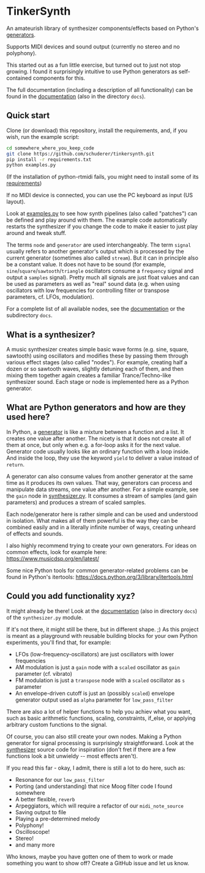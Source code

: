 # TinkerSynth

An amateurish library of synthesizer components/effects based on Python's [generators](https://wiki.python.org/moin/Generators).

Supports MIDI devices and sound output (currently no stereo and no polyphony).

This started out as a fun little exercise, but turned out to just not stop growing.
I found it surprisingly intuitive to use Python generators as self-contained components for this.

The full documentation (including a description of all functionality) can be found in
the [documentation](https://schuderer.github.io/tinkersynth/) (also in the directory `docs`).

## Quick start

Clone (or download) this repository, install the requirements,
and, if you wish, run the example script:

```bash
cd somewhere_where_you_keep_code
git clone https://github.com/schuderer/tinkersynth.git
pip install -r requirements.txt
python examples.py
```
(If the installation of python-rtmidi fails, you might need to install some of its
[requirements](https://github.com/SpotlightKid/python-rtmidi/blob/master/INSTALL.rst#requirements))

If no MIDI device is connected, you can use the PC keyboard as input (US layout).

Look at [examples.py](https://schuderer.github.io/tinkersynth/examples.html) to see how synth pipelines (also called "patches") can be defined and play around with
them. The example code automatically restarts the synthesizer if you change the code
to make it easier to just play around and tweak stuff.

The terms `node` and `generator` are used interchangeably. The term `signal` usually refers
to another generator's output which is processed by the current generator (sometimes also called `stream`).
But it can in principle also be a constant value. It does not have to be sound
(for example, `sine`/`square`/`sawtooth`/`triangle` oscillators consume a `frequency` signal
and output a `samples` signal). Pretty much all signals are just float values and
can be used as parameters as well as "real" sound data (e.g. when using 
oscillators with low frequencies for controlling filter or transpose parameters, 
cf. LFOs, modulation).

For a complete list of all available nodes, see the [documentation](https://schuderer.github.io/tinkersynth/)
or the subdirectory `docs`.

## What is a synthesizer?

A music synthesizer creates simple basic wave forms (e.g. sine, square, sawtooth)
using oscillators and modifies these by passing them through various effect stages
(also called "nodes"). For example, creating half a dozen or so sawtooth waves,
slightly detuning each of them, and then mixing them together again creates a
familiar Trance/Techno-like synthesizer sound. Each stage or node is implemented
here as a Python generator.

## What are Python generators and how are they used here?

In Python, a [generator](https://wiki.python.org/moin/Generators) is like a mixture between a function and a list. It creates
one value after another. The nicety is that it does not create all of them at once,
but only when e.g. a for-loop asks it for the next value. Generator code usually looks
like an ordinary function with a loop inside. And inside the loop, they use the keyword
`yield` to deliver a value instead of `return`.

A generator can also consume values from another generator at the same time as it
produces its own values. That way, generators can process and manipulate data streams,
one value after another. For a simple example, see the `gain` node in 
[synthesizer.py](https://schuderer.github.io/tinkersynth/synthesizer.html).
It consumes a stream of samples (and gain parameters) and produces a stream of scaled
samples.

Each node/generator here is rather simple and can be used and understood in
isolation. What makes all of them powerful is the way they can be combined easily and
in a literally infinite number of ways, creating unheard of effects and sounds.

I also highly recommend trying to create your own generators. For ideas on common effects,
look for example here: https://www.musicdsp.org/en/latest/

Some nice Python tools for common generator-related problems can be found
in Python's itertools: https://docs.python.org/3/library/itertools.html

## Could you add functionality xyz?

It might already be there! Look at the [documentation](https://schuderer.github.io/tinkersynth/) (also in directory `docs`)
of the `synthesizer.py` module.

If it's not there, it might still be there, but in different shape. ;) As this project is meant as a playground 
with reusable building blocks
for your own Python experiments, you'll find that, for example:
 - LFOs (low-frequency-oscillators) are just oscillators with lower frequencies
 - AM modulation is just a `gain` node with a `scaled` oscillator as `gain` parameter (cf. vibrato)
 - FM modulation is just a `transpose` node with a `scaled` oscillator as `s` parameter
 - An envelope-driven cutoff is just an (possibly `scaled`) envelope generator output used as `alpha` parameter for `low_pass_filter`

There are also a lot of helper functions to help you achiev what you want,
such as basic arithmetic functions, scaling, constraints, if_else, or applying
arbitrary custom functions to the signal.

Of course, you can also still create your own nodes. Making a Python generator for
signal processing is surprisingly straightforward. Look at the 
[synthesizer](https://schuderer.github.io/tinkersynth/synthesizer.html) source code
for inspiration (don't fret if there are a few functions look a bit unwieldy -- most effects aren't).

If you read this far - okay, I admit, there is still a lot to do here, such as:
 - Resonance for our `low_pass_filter`
 - Porting (and understanding) that nice Moog filter code I found somewhere
 - A better flexible, `reverb`
 - Arpeggiators, which will require a refactor of our `midi_note_source`
 - Saving output to file
 - Playing a pre-determined melody
 - Polyphony!
 - Oscilloscope!
 - Stereo!
 - and many more

Who knows, maybe you have gotten one of them to work or made something you want to show off?
Create a GitHub issue and let us know.
